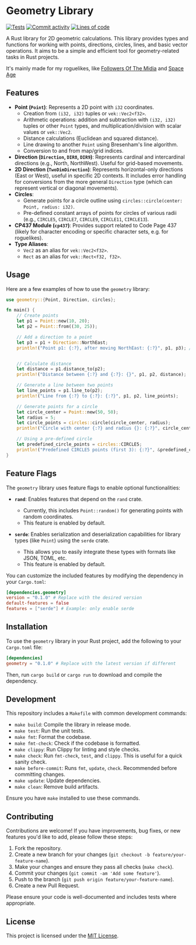 # Geometry Library

[![Tests](https://github.com/Tairesh/geometry/actions/workflows/tests.yml/badge.svg)](https://github.com/Tairesh/geometry/actions/workflows/tests.yml)
[![Commit activity](https://img.shields.io/github/commit-activity/m/tairesh/geometry)](https://github.com/Tairesh/geometry/commits/main)
[![Lines of code](https://tokei.rs/b1/github/Tairesh/geometry?category=code)](https://github.com/Tairesh/geometry/tree/main)

A Rust library for 2D geometric calculations. This library provides types and functions for working with points, directions, circles, lines, and basic vector operations. It aims to be a simple and efficient tool for geometry-related tasks in Rust projects.

It's mainly made for my roguelikes, like [Followers Of The Midia](https://github.com/Tairesh/midia) and [Space Age](https://github.com/Tairesh/SpaceAge)

## Features

*   **Point (`Point`)**: Represents a 2D point with `i32` coordinates.
    *   Creation from `(i32, i32)` tuples or `vek::Vec2<f32>`.
    *   Arithmetic operations: addition and subtraction with `(i32, i32)` tuples or other `Point` types, and multiplication/division with scalar values or `vek::Vec2`.
    *   Distance calculations (Euclidean and squared distance).
    *   Line drawing to another `Point` using Bresenham's line algorithm.
    *   Conversion to and from map/grid indices.
*   **Direction (`Direction`, `DIR8`, `DIR9`)**: Represents cardinal and intercardinal directions (e.g., North, NorthWest). Useful for grid-based movements.
*   **2D Direction (`TwoDimDirection`)**: Represents horizontal-only directions (East or West), useful in specific 2D contexts. It includes error handling for conversions from the more general `Direction` type (which can represent vertical or diagonal movements).
*   **Circles**:
    *   Generate points for a circle outline using `circles::circle(center: Point, radius: i32)`.
    *   Pre-defined constant arrays of points for circles of various radii (e.g., `CIRCLE5`, `CIRCLE7`, `CIRCLE9`, `CIRCLE11`, `CIRCLE13`).
*   **CP437 Module (`cp437`)**: Provides support related to Code Page 437 (likely for character encoding or specific character sets, e.g. for roguelikes).
*   **Type Aliases**:
    *   `Vec2` as an alias for `vek::Vec2<f32>`.
    *   `Rect` as an alias for `vek::Rect<f32, f32>`.

## Usage

Here are a few examples of how to use the `geometry` library:

```rust
use geometry::{Point, Direction, circles};

fn main() {
    // Create points
    let p1 = Point::new(10, 20);
    let p2 = Point::from((30, 25));

    // Add a direction to a point
    let p3 = p1 + Direction::NorthEast;
    println!("Point p1: {:?}, after moving NorthEast: {:?}", p1, p3); // p1: Point { x: 10, y: 20 }, after moving NorthEast: Point { x: 11, y: 19 }


    // Calculate distance
    let distance = p1.distance_to(p2);
    println!("Distance between {:?} and {:?}: {}", p1, p2, distance);

    // Generate a line between two points
    let line_points = p1.line_to(p2);
    println!("Line from {:?} to {:?}: {:?}", p1, p2, line_points);

    // Generate points for a circle
    let circle_center = Point::new(50, 50);
    let radius = 5;
    let circle_points = circles::circle(circle_center, radius);
    println!("Circle with center {:?} and radius {}: {:?}", circle_center, radius, circle_points);

    // Using a pre-defined circle
    let predefined_circle_points = circles::CIRCLE5;
    println!("Predefined CIRCLE5 points (first 3): {:?}", &predefined_circle_points[0..3]); // Example output: [(-1, -2), (0, -2), (1, -2)]
}
```

## Feature Flags

The `geometry` library uses feature flags to enable optional functionalities:

*   **`rand`**: Enables features that depend on the `rand` crate.
    *   Currently, this includes `Point::random()` for generating points with random coordinates.
    *   This feature is enabled by default.

*   **`serde`**: Enables serialization and deserialization capabilities for library types (like `Point`) using the `serde` crate.
    *   This allows you to easily integrate these types with formats like JSON, TOML, etc.
    *   This feature is enabled by default.

You can customize the included features by modifying the dependency in your `Cargo.toml`:

```toml
[dependencies.geometry]
version = "0.1.0" # Replace with the desired version
default-features = false
features = ["serde"] # Example: only enable serde
```

## Installation

To use the `geometry` library in your Rust project, add the following to your `Cargo.toml` file:

```toml
[dependencies]
geometry = "0.1.0" # Replace with the latest version if different
```

Then, run `cargo build` or `cargo run` to download and compile the dependency.

## Development

This repository includes a `Makefile` with common development commands:

*   `make build`: Compile the library in release mode.
*   `make test`: Run the unit tests.
*   `make fmt`: Format the codebase.
*   `make fmt-check`: Check if the codebase is formatted.
*   `make clippy`: Run Clippy for linting and style checks.
*   `make check`: Run `fmt-check`, `test`, and `clippy`. This is useful for a quick sanity check.
*   `make before-commit`: Runs `fmt`, `update`, `check`. Recommended before committing changes.
*   `make update`: Update dependencies.
*   `make clean`: Remove build artifacts.

Ensure you have `make` installed to use these commands.

## Contributing

Contributions are welcome! If you have improvements, bug fixes, or new features you'd like to add, please follow these steps:

1.  Fork the repository.
2.  Create a new branch for your changes (`git checkout -b feature/your-feature-name`).
3.  Make your changes and ensure they pass all checks (`make check`).
4.  Commit your changes (`git commit -am 'Add some feature'`).
5.  Push to the branch (`git push origin feature/your-feature-name`).
6.  Create a new Pull Request.

Please ensure your code is well-documented and includes tests where appropriate.

## License

This project is licensed under the [MIT License](LICENSE).
